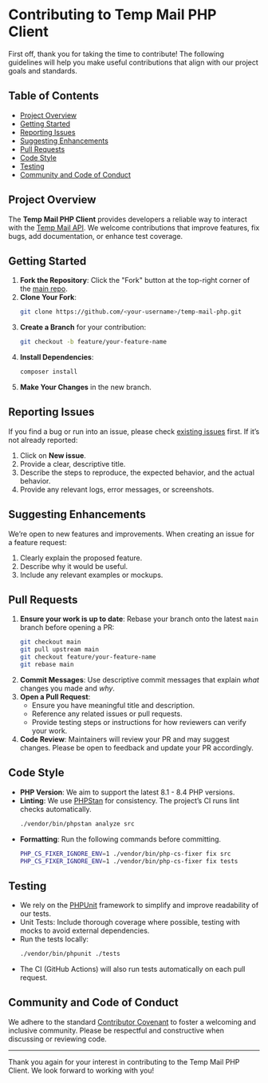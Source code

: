 # Contributing to Temp Mail PHP Client

First off, thank you for taking the time to contribute! The following guidelines will help you make useful contributions that align with our project goals and standards.

## Table of Contents
- [Project Overview](#project-overview)
- [Getting Started](#getting-started)
- [Reporting Issues](#reporting-issues)
- [Suggesting Enhancements](#suggesting-enhancements)
- [Pull Requests](#pull-requests)
- [Code Style](#code-style)
- [Testing](#testing)
- [Community and Code of Conduct](#community-and-code-of-conduct)

## Project Overview
The **Temp Mail PHP Client** provides developers a reliable way to interact with the [Temp Mail API](https://docs.temp-mail.io). We welcome contributions that improve features, fix bugs, add documentation, or enhance test coverage.

## Getting Started
1. **Fork the Repository**: Click the "Fork" button at the top-right corner of the [main repo](https://github.com/temp-mail-io/temp-mail-php).
2. **Clone Your Fork**:
   ```bash
   git clone https://github.com/<your-username>/temp-mail-php.git
   ```
3. **Create a Branch** for your contribution:
    ```bash
    git checkout -b feature/your-feature-name
    ```
4. **Install Dependencies**:
    ```bash
    composer install
    ```
5. **Make Your Changes** in the new branch.

## Reporting Issues
If you find a bug or run into an issue, please check [existing issues](https://github.com/temp-mail-io/temp-mail-php/issues) first. If it’s not already reported:
1. Click on **New issue**.
2. Provide a clear, descriptive title.
3. Describe the steps to reproduce, the expected behavior, and the actual behavior.
4. Provide any relevant logs, error messages, or screenshots.

## Suggesting Enhancements
We’re open to new features and improvements. When creating an issue for a feature request:
1. Clearly explain the proposed feature.
2. Describe why it would be useful.
3. Include any relevant examples or mockups.

## Pull Requests
1. **Ensure your work is up to date**: Rebase your branch onto the latest `main` branch before opening a PR:
    ```bash
    git checkout main
    git pull upstream main
    git checkout feature/your-feature-name
    git rebase main
    ```
2. **Commit Messages**: Use descriptive commit messages that explain _what_ changes you made and _why_.
3. **Open a Pull Request**:
    - Ensure you have meaningful title and description.
    - Reference any related issues or pull requests.
    - Provide testing steps or instructions for how reviewers can verify your work.
4. **Code Review**: Maintainers will review your PR and may suggest changes. Please be open to feedback and update your PR accordingly.

## Code Style
- **PHP Version**: We aim to support the latest 8.1 - 8.4 PHP versions.
- **Linting**: We use [PHPStan](https://github.com/phpstan/phpstan) for consistency. The project’s CI runs lint checks automatically.
    ```bash
    ./vendor/bin/phpstan analyze src
    ```
- **Formatting**: Run the following commands before committing.
    ```bash
    PHP_CS_FIXER_IGNORE_ENV=1 ./vendor/bin/php-cs-fixer fix src
    PHP_CS_FIXER_IGNORE_ENV=1 ./vendor/bin/php-cs-fixer fix tests
    ```

## Testing
- We rely on the [PHPUnit](https://github.com/sebastianbergmann/phpunit) framework to simplify and improve readability of our tests.
- Unit Tests: Include thorough coverage where possible, testing with mocks to avoid external dependencies.
- Run the tests locally:
    ```bash
    ./vendor/bin/phpunit ./tests
    ```
- The CI (GitHub Actions) will also run tests automatically on each pull request.

## Community and Code of Conduct

We adhere to the standard [Contributor Covenant](https://www.contributor-covenant.org/) to foster a welcoming and inclusive community. Please be respectful and constructive when discussing or reviewing code.

---

Thank you again for your interest in contributing to the Temp Mail PHP Client. We look forward to working with you!